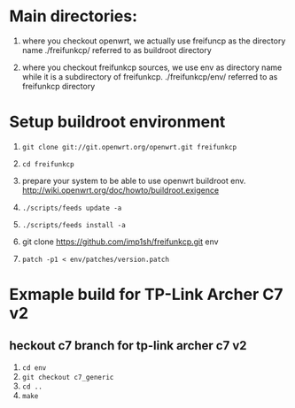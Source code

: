 # Main directories:
1. where you checkout openwrt, we actually use freifuncp as the directory name
./freifunkcp/ referred to as buildroot directory

2. where you checkout freifunkcp sources, we use env as directory name while it is a subdirectory of freifunkcp.
./freifunkcp/env/ referred to as freifunkcp directory

# Setup buildroot environment
1. `git clone git://git.openwrt.org/openwrt.git freifunkcp`

2. `cd freifunkcp`

3. prepare your system to be able to use openwrt buildroot env.
   http://wiki.openwrt.org/doc/howto/buildroot.exigence

4. `./scripts/feeds update -a`

5. `./scripts/feeds install -a`

6. git clone https://github.com/imp1sh/freifunkcp.git env

7. `patch -p1 < env/patches/version.patch`



# Exmaple build for TP-Link Archer C7 v2
## heckout c7 branch for tp-link archer c7 v2
1. `cd env`
2. `git checkout c7_generic`
3. `cd ..`
4. `make`

